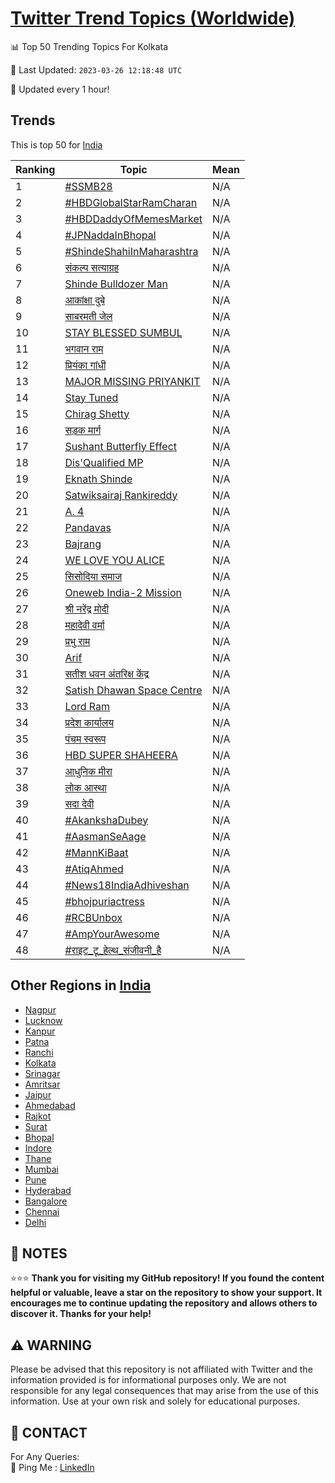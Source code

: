 [Twitter Trend Topics (Worldwide)](https://github.com/ErcinDedeoglu/Twitter-Trend-Topics)
==========


📊 Top 50 Trending Topics For Kolkata

📆 Last Updated: `2023-03-26 12:18:48 UTC`

🔧 Updated every 1 hour!


## Trends

This is top 50 for [India](</India>)

| Ranking | Topic | Mean |
| ------- | ------------ | ------------ |
| 1 | [#SSMB28](http://twitter.com/search?q=%23SSMB28) | N/A |
| 2 | [#HBDGlobalStarRamCharan](http://twitter.com/search?q=%23HBDGlobalStarRamCharan) | N/A |
| 3 | [#HBDDaddyOfMemesMarket](http://twitter.com/search?q=%23HBDDaddyOfMemesMarket) | N/A |
| 4 | [#JPNaddaInBhopal](http://twitter.com/search?q=%23JPNaddaInBhopal) | N/A |
| 5 | [#ShindeShahiInMaharashtra](http://twitter.com/search?q=%23ShindeShahiInMaharashtra) | N/A |
| 6 | [संकल्प सत्याग्रह](http://twitter.com/search?q=%e0%a4%b8%e0%a4%82%e0%a4%95%e0%a4%b2%e0%a5%8d%e0%a4%aa+%e0%a4%b8%e0%a4%a4%e0%a5%8d%e0%a4%af%e0%a4%be%e0%a4%97%e0%a5%8d%e0%a4%b0%e0%a4%b9) | N/A |
| 7 | [Shinde Bulldozer Man](http://twitter.com/search?q=Shinde+Bulldozer+Man) | N/A |
| 8 | [आकांक्षा दुबे](http://twitter.com/search?q=%e0%a4%86%e0%a4%95%e0%a4%be%e0%a4%82%e0%a4%95%e0%a5%8d%e0%a4%b7%e0%a4%be+%e0%a4%a6%e0%a5%81%e0%a4%ac%e0%a5%87) | N/A |
| 9 | [साबरमती जेल](http://twitter.com/search?q=%e0%a4%b8%e0%a4%be%e0%a4%ac%e0%a4%b0%e0%a4%ae%e0%a4%a4%e0%a5%80+%e0%a4%9c%e0%a5%87%e0%a4%b2) | N/A |
| 10 | [STAY BLESSED SUMBUL](http://twitter.com/search?q=STAY+BLESSED+SUMBUL) | N/A |
| 11 | [भगवान राम](http://twitter.com/search?q=%e0%a4%ad%e0%a4%97%e0%a4%b5%e0%a4%be%e0%a4%a8+%e0%a4%b0%e0%a4%be%e0%a4%ae) | N/A |
| 12 | [प्रियंका गांधी](http://twitter.com/search?q=%e0%a4%aa%e0%a5%8d%e0%a4%b0%e0%a4%bf%e0%a4%af%e0%a4%82%e0%a4%95%e0%a4%be+%e0%a4%97%e0%a4%be%e0%a4%82%e0%a4%a7%e0%a5%80) | N/A |
| 13 | [MAJOR MISSING PRIYANKIT](http://twitter.com/search?q=MAJOR+MISSING+PRIYANKIT) | N/A |
| 14 | [Stay Tuned](http://twitter.com/search?q=Stay+Tuned) | N/A |
| 15 | [Chirag Shetty](http://twitter.com/search?q=Chirag+Shetty) | N/A |
| 16 | [सड़क मार्ग](http://twitter.com/search?q=%e0%a4%b8%e0%a4%a1%e0%a4%bc%e0%a4%95+%e0%a4%ae%e0%a4%be%e0%a4%b0%e0%a5%8d%e0%a4%97) | N/A |
| 17 | [Sushant Butterfly Effect](http://twitter.com/search?q=Sushant+Butterfly+Effect) | N/A |
| 18 | [Dis'Qualified MP](http://twitter.com/search?q=Dis%27Qualified+MP) | N/A |
| 19 | [Eknath Shinde](http://twitter.com/search?q=Eknath+Shinde) | N/A |
| 20 | [Satwiksairaj Rankireddy](http://twitter.com/search?q=Satwiksairaj+Rankireddy) | N/A |
| 21 | [A. 4](http://twitter.com/search?q=A.+4) | N/A |
| 22 | [Pandavas](http://twitter.com/search?q=Pandavas) | N/A |
| 23 | [Bajrang](http://twitter.com/search?q=Bajrang) | N/A |
| 24 | [WE LOVE YOU ALICE](http://twitter.com/search?q=WE+LOVE+YOU+ALICE) | N/A |
| 25 | [सिसोदिया समाज](http://twitter.com/search?q=%e0%a4%b8%e0%a4%bf%e0%a4%b8%e0%a5%8b%e0%a4%a6%e0%a4%bf%e0%a4%af%e0%a4%be+%e0%a4%b8%e0%a4%ae%e0%a4%be%e0%a4%9c) | N/A |
| 26 | [Oneweb India-2 Mission](http://twitter.com/search?q=Oneweb+India-2+Mission) | N/A |
| 27 | [श्री नरेंद्र मोदी](http://twitter.com/search?q=%e0%a4%b6%e0%a5%8d%e0%a4%b0%e0%a5%80+%e0%a4%a8%e0%a4%b0%e0%a5%87%e0%a4%82%e0%a4%a6%e0%a5%8d%e0%a4%b0+%e0%a4%ae%e0%a5%8b%e0%a4%a6%e0%a5%80) | N/A |
| 28 | [महादेवी वर्मा](http://twitter.com/search?q=%e0%a4%ae%e0%a4%b9%e0%a4%be%e0%a4%a6%e0%a5%87%e0%a4%b5%e0%a5%80+%e0%a4%b5%e0%a4%b0%e0%a5%8d%e0%a4%ae%e0%a4%be) | N/A |
| 29 | [प्रभु राम](http://twitter.com/search?q=%e0%a4%aa%e0%a5%8d%e0%a4%b0%e0%a4%ad%e0%a5%81+%e0%a4%b0%e0%a4%be%e0%a4%ae) | N/A |
| 30 | [Arif](http://twitter.com/search?q=Arif) | N/A |
| 31 | [सतीश धवन अंतरिक्ष केंद्र](http://twitter.com/search?q=%e0%a4%b8%e0%a4%a4%e0%a5%80%e0%a4%b6+%e0%a4%a7%e0%a4%b5%e0%a4%a8+%e0%a4%85%e0%a4%82%e0%a4%a4%e0%a4%b0%e0%a4%bf%e0%a4%95%e0%a5%8d%e0%a4%b7+%e0%a4%95%e0%a5%87%e0%a4%82%e0%a4%a6%e0%a5%8d%e0%a4%b0) | N/A |
| 32 | [Satish Dhawan Space Centre](http://twitter.com/search?q=Satish+Dhawan+Space+Centre) | N/A |
| 33 | [Lord Ram](http://twitter.com/search?q=Lord+Ram) | N/A |
| 34 | [प्रदेश कार्यालय](http://twitter.com/search?q=%e0%a4%aa%e0%a5%8d%e0%a4%b0%e0%a4%a6%e0%a5%87%e0%a4%b6+%e0%a4%95%e0%a4%be%e0%a4%b0%e0%a5%8d%e0%a4%af%e0%a4%be%e0%a4%b2%e0%a4%af) | N/A |
| 35 | [पंचम स्वरूप](http://twitter.com/search?q=%e0%a4%aa%e0%a4%82%e0%a4%9a%e0%a4%ae+%e0%a4%b8%e0%a5%8d%e0%a4%b5%e0%a4%b0%e0%a5%82%e0%a4%aa) | N/A |
| 36 | [HBD SUPER SHAHEERA](http://twitter.com/search?q=HBD+SUPER+SHAHEERA) | N/A |
| 37 | [आधुनिक मीरा](http://twitter.com/search?q=%e0%a4%86%e0%a4%a7%e0%a5%81%e0%a4%a8%e0%a4%bf%e0%a4%95+%e0%a4%ae%e0%a5%80%e0%a4%b0%e0%a4%be) | N/A |
| 38 | [लोक आस्था](http://twitter.com/search?q=%e0%a4%b2%e0%a5%8b%e0%a4%95+%e0%a4%86%e0%a4%b8%e0%a5%8d%e0%a4%a5%e0%a4%be) | N/A |
| 39 | [सदा देवी](http://twitter.com/search?q=%e0%a4%b8%e0%a4%a6%e0%a4%be+%e0%a4%a6%e0%a5%87%e0%a4%b5%e0%a5%80) | N/A |
| 40 | [#AkankshaDubey](http://twitter.com/search?q=%23AkankshaDubey) | N/A |
| 41 | [#AasmanSeAage](http://twitter.com/search?q=%23AasmanSeAage) | N/A |
| 42 | [#MannKiBaat](http://twitter.com/search?q=%23MannKiBaat) | N/A |
| 43 | [#AtiqAhmed](http://twitter.com/search?q=%23AtiqAhmed) | N/A |
| 44 | [#News18IndiaAdhiveshan](http://twitter.com/search?q=%23News18IndiaAdhiveshan) | N/A |
| 45 | [#bhojpuriactress](http://twitter.com/search?q=%23bhojpuriactress) | N/A |
| 46 | [#RCBUnbox](http://twitter.com/search?q=%23RCBUnbox) | N/A |
| 47 | [#AmpYourAwesome](http://twitter.com/search?q=%23AmpYourAwesome) | N/A |
| 48 | [#राइट_टू_हेल्थ_संजीवनी_है](http://twitter.com/search?q=%23%e0%a4%b0%e0%a4%be%e0%a4%87%e0%a4%9f_%e0%a4%9f%e0%a5%82_%e0%a4%b9%e0%a5%87%e0%a4%b2%e0%a5%8d%e0%a4%a5_%e0%a4%b8%e0%a4%82%e0%a4%9c%e0%a5%80%e0%a4%b5%e0%a4%a8%e0%a5%80_%e0%a4%b9%e0%a5%88) | N/A |



## Other Regions in [India](</India>)

* [Nagpur](</India/Nagpur.md>)
* [Lucknow](</India/Lucknow.md>)
* [Kanpur](</India/Kanpur.md>)
* [Patna](</India/Patna.md>)
* [Ranchi](</India/Ranchi.md>)
* [Kolkata](</India/Kolkata.md>)
* [Srinagar](</India/Srinagar.md>)
* [Amritsar](</India/Amritsar.md>)
* [Jaipur](</India/Jaipur.md>)
* [Ahmedabad](</India/Ahmedabad.md>)
* [Rajkot](</India/Rajkot.md>)
* [Surat](</India/Surat.md>)
* [Bhopal](</India/Bhopal.md>)
* [Indore](</India/Indore.md>)
* [Thane](</India/Thane.md>)
* [Mumbai](</India/Mumbai.md>)
* [Pune](</India/Pune.md>)
* [Hyderabad](</India/Hyderabad.md>)
* [Bangalore](</India/Bangalore.md>)
* [Chennai](</India/Chennai.md>)
* [Delhi](</India/Delhi.md>)



## 📝 NOTES

⭐⭐⭐ **Thank you for visiting my GitHub repository! If you found the content helpful or valuable, leave a star on the repository to show your support. It encourages me to continue updating the repository and allows others to discover it. Thanks for your help!**


## ⚠️ WARNING

Please be advised that this repository is not affiliated with Twitter and the information provided is for informational purposes only. We are not responsible for any legal consequences that may arise from the use of this information. Use at your own risk and solely for educational purposes.


## 📨 CONTACT

 For Any Queries:  
            🏓 Ping Me : [LinkedIn](https://www.linkedin.com/in/ercindedeoglu/)
